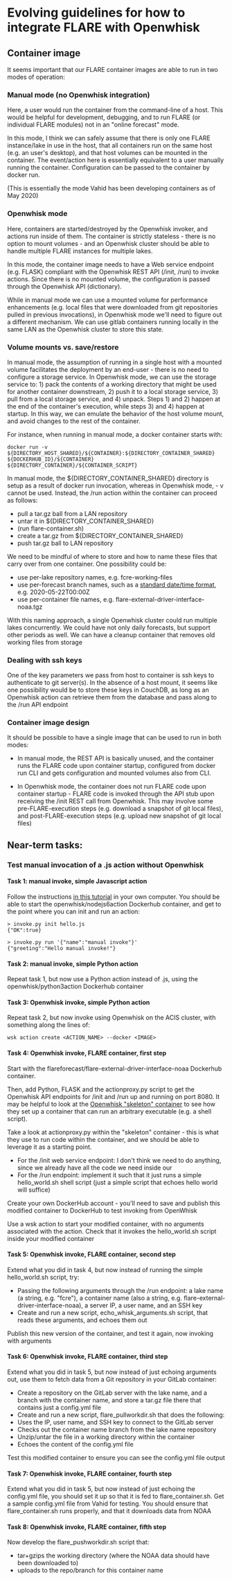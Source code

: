 # Evolving guidelines for how to integrate FLARE with Openwhisk

## Container image

It seems important that our FLARE container images are able to run in two modes of operation:

### Manual mode (no Openwhisk integration)

Here, a user would run the container from the command-line of a host. This would be helpful for development, debugging, and to run FLARE (or individual FLARE modules) not in an "online forecast" mode. 

In this mode, I think we can safely assume that there is only one FLARE instance/lake in use in the host, that all containers run on the same host (e.g. an user's desktop), and that host volumes can be mounted in the container. The event/action here is essentially equivalent to a user manually running the container. Configuration can be passed to the container by docker run.

(This is essentially the mode Vahid has been developing containers as of May 2020)

### Openwhisk mode

Here, containers are started/destroyed by the Openwhisk invoker, and actions run inside of them. The container is strictly stateless - there is no option to mount volumes - and an Openwhisk cluster should be able to handle multiple FLARE instances for multiple lakes.

In this mode, the container image needs to have a Web service endpoint (e.g. FLASK) compliant with the Openwhisk REST API (/init, /run) to invoke actions. Since there is no mounted volume, the configuration is passed through the Openwhisk API (dictionary).

While in manual mode we can use a mounted volume for performance enhancements (e.g. local files that were downloaded from git repositories pulled in previous invocations), in Openwhisk mode we'll need to figure out a different mechanism. We can use gitlab containers running locally in the same LAN as the Openwhisk cluster to store this state. 

### Volume mounts vs. save/restore

In manual mode, the assumption of running in a single host with a mounted volume facilitates the deployment by an end-user - there is no need to configure a storage service. In Openwhisk mode, we can use the storage service to: 1) pack the contents of a working directory that might be used for another container downstream, 2) push it to a local storage service, 3) pull from a local storage service, and 4) unpack. Steps 1) and 2) happen at the end of the container's execution, while steps 3) and 4) happen at startup. In this way, we can emulate the behavior of the host volume mount, and avoid changes to the rest of the container.

For instance, when running in manual mode, a docker container starts with:

```
docker run -v ${DIRECTORY_HOST_SHARED}/${CONTAINER}:${DIRECTORY_CONTAINER_SHARED} ${DOCKERHUB_ID}/${CONTAINER} ${DIRECTORY_CONTAINER}/${CONTAINER_SCRIPT}
```

In manual mode, the ${DIRECTORY_CONTAINER_SHARED} directory is setup as a result of docker run invocation, whereas in Openwhisk mode, - v cannot be used. Instead, the /run action within the container can proceed as follows:

* pull a tar.gz ball from a LAN repository
* untar it in ${DIRECTORY_CONTAINER_SHARED}
* (run flare-container.sh)
* create a tar.gz from ${DIRECTORY_CONTAINER_SHARED}
* push tar.gz ball to LAN repository

We need to be mindful of where to store and how to name these files that carry over from one container. One possibility could be:

* use per-lake repository names, e.g. fcre-working-files
* use per-forecast branch names, such as a [standard date/time format](https://en.wikipedia.org/wiki/ISO_8601), e.g. 2020-05-22T00:00Z
* use per-container file names, e.g. flare-external-driver-interface-noaa.tgz

With this naming approach, a single Openwhisk cluster could run multiple lakes concurrently. We could have not only daily forecasts, but support other periods as well. We can have a cleanup container that removes old working files from storage

### Dealing with ssh keys

One of the key parameters we pass from host to container is ssh keys to authenticate to git server(s). In the absence of a host mount, it seems like one possibility would be to store these keys in CouchDB, as long as an Openwhisk action can retrieve them from the database and pass along to the /run API endpoint

### Container image design

It should be possible to have a single image that can be used to run in both modes:

* In manual mode, the REST API is basically unused, and the container runs the FLARE code upon container startup, configured from docker run CLI and gets configuration and mounted volumes also from CLI. 

* In Openwhisk mode, the container does not run FLARE code upon container startup - FLARE code is invoked through the API stub upon receiving the /init REST call from Openwhisk. This may involve some pre-FLARE-execution steps (e.g. download a snapshot of git local files), and post-FLARE-execution steps (e.g. upload new snapshot of git local files)


## Near-term tasks:

### Test manual invocation of a .js action without Openwhisk

#### Task 1: manual invoke, simple Javascript action

Follow the instructions [in this tutorial](https://medium.com/openwhisk/advanced-debugging-of-openwhisk-actions-518414636932) in your own computer. You should be able to start the openwhisk/nodejs6action Dockerhub container, and get to the point where you can init and run an action:

```
> invoke.py init hello.js 
{"OK":true}

> invoke.py run '{"name":"manual invoke"}'
{"greeting":"Hello manual invoke!"}
```

#### Task 2: manual invoke, simple Python action

Repeat task 1, but now use a Python action instead of .js, using the openwhisk/python3action Dockerhub container

#### Task 3: Openwhisk invoke, simple Python action

Repeat task 2, but now invoke using Openwhisk on the ACIS cluster, with something along the lines of:

```
wsk action create <ACTION_NAME> --docker <IMAGE>
```

#### Task 4: Openwhisk invoke, FLARE container, first step

Start with the flareforecast/flare-external-driver-interface-noaa Dockerhub container. 

Then, add Python, FLASK and the actionproxy.py script to get the Openwhisk API endpoints for /init and /run up and running on port 8080. It may be helpful to look at the [Openwhisk "skeleton" container](https://hub.docker.com/r/openwhisk/dockerskeleton) to see how they set up a container that can run an arbitrary executable (e.g. a shell script).

Take a look at actionproxy.py within the "skeleton" container - this is what they use to run code within the container, and we should be able to leverage it as a starting point.

* For the /init web service endpoint: I don't think we need to do anything, since we already have all the code we need inside our
* For the /run endpoint: implement it such that it just runs a simple hello_world.sh shell script (just a simple script that echoes hello world will suffice)

Create your own DockerHub account - you'll need to save and publish this modified container to DockerHub to test invoking from OpenWhisk

Use a wsk action to start your modified container, with no arguments associated with the action. Check that it invokes the hello_world.sh script inside your modified container

#### Task 5: Openwhisk invoke, FLARE container, second step

Extend what you did in task 4, but now instead of running the simple hello_world.sh script, try:

* Passing the following arguments through the /run endpoint: a lake name (a string, e.g. "fcre"), a container name (also a string, e.g. flare-external-driver-interface-noaa), a server IP, a user name, and an SSH key
* Create and run a new script, echo_whisk_arguments.sh script, that reads these arguments, and echoes them out

Publish this new version of the container, and test it again, now invoking with arguments

#### Task 6: Openwhisk invoke, FLARE container, third step

Extend what you did in task 5, but now instead of just echoing arguments out, use them to fetch data from a Git repository in your GitLab container:

* Create a repository on the GitLab server with the lake name, and a branch with the container name, and store a tar.gz file there that contains just a config.yml file
* Create and run a new script, flare_pullworkdir.sh that does the following: 
* Uses the IP, user name, and SSH key to connect to the GitLab server
* Checks out the container name branch from the lake name repository
* Unzip/untar the file in a working directory within the container
* Echoes the content of the config.yml file

Test this modified container to ensure you can see the config.yml file output

#### Task 7: Openwhisk invoke, FLARE container, fourth step

Extend what you did in task 5, but now instead of just echoing the config.yml file, you should set it up so that it is fed to flare_container.sh. Get a sample config.yml file from Vahid for testing. You should ensure that flare_container.sh runs properly, and that it downloads data from NOAA

#### Task 8: Openwhisk invoke, FLARE container, fifth step

Now develop the flare_pushworkdir.sh script that:

* tar+gzips the working directory (where the NOAA data should have been downloaded to)
* uploads to the repo/branch for this container name

